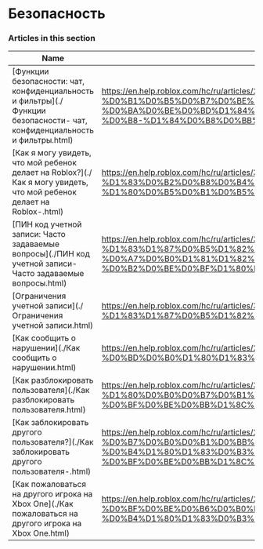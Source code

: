 # Безопасность  
### Articles in this section
Name|URL
-|-
[Функции безопасности: чат, конфиденциальность и фильтры](./Функции безопасности- чат, конфиденциальность и фильтры.html) |https://en.help.roblox.com/hc/ru/articles/203313120-%D0%A4%D1%83%D0%BD%D0%BA%D1%86%D0%B8%D0%B8-%D0%B1%D0%B5%D0%B7%D0%BE%D0%BF%D0%B0%D1%81%D0%BD%D0%BE%D1%81%D1%82%D0%B8-%D1%87%D0%B0%D1%82-%D0%BA%D0%BE%D0%BD%D1%84%D0%B8%D0%B4%D0%B5%D0%BD%D1%86%D0%B8%D0%B0%D0%BB%D1%8C%D0%BD%D0%BE%D1%81%D1%82%D1%8C-%D0%B8-%D1%84%D0%B8%D0%BB%D1%8C%D1%82%D1%80%D1%8B
[Как я могу увидеть, что мой ребенок делает на Roblox?](./Как я могу увидеть, что мой ребенок делает на Roblox-.html) |https://en.help.roblox.com/hc/ru/articles/360031384652-%D0%9A%D0%B0%D0%BA-%D1%8F-%D0%BC%D0%BE%D0%B3%D1%83-%D1%83%D0%B2%D0%B8%D0%B4%D0%B5%D1%82%D1%8C-%D1%87%D1%82%D0%BE-%D0%BC%D0%BE%D0%B9-%D1%80%D0%B5%D0%B1%D0%B5%D0%BD%D0%BE%D0%BA-%D0%B4%D0%B5%D0%BB%D0%B0%D0%B5%D1%82-%D0%BD%D0%B0-Roblox-
[ПИН код учетной записи: Часто задаваемые вопросы](./ПИН код учетной записи- Часто задаваемые вопросы.html) |https://en.help.roblox.com/hc/ru/articles/360000239523-%D0%9F%D0%98%D0%9D-%D0%BA%D0%BE%D0%B4-%D1%83%D1%87%D0%B5%D1%82%D0%BD%D0%BE%D0%B9-%D0%B7%D0%B0%D0%BF%D0%B8%D1%81%D0%B8-%D0%A7%D0%B0%D1%81%D1%82%D0%BE-%D0%B7%D0%B0%D0%B4%D0%B0%D0%B2%D0%B0%D0%B5%D0%BC%D1%8B%D0%B5-%D0%B2%D0%BE%D0%BF%D1%80%D0%BE%D1%81%D1%8B
[Ограничения учетной записи](./Ограничения учетной записи.html) |https://en.help.roblox.com/hc/ru/articles/360000375686-%D0%9E%D0%B3%D1%80%D0%B0%D0%BD%D0%B8%D1%87%D0%B5%D0%BD%D0%B8%D1%8F-%D1%83%D1%87%D0%B5%D1%82%D0%BD%D0%BE%D0%B9-%D0%B7%D0%B0%D0%BF%D0%B8%D1%81%D0%B8
[Как сообщить о нарушении](./Как сообщить о нарушении.html) |https://en.help.roblox.com/hc/ru/articles/203312410-%D0%9A%D0%B0%D0%BA-%D1%81%D0%BE%D0%BE%D0%B1%D1%89%D0%B8%D1%82%D1%8C-%D0%BE-%D0%BD%D0%B0%D1%80%D1%83%D1%88%D0%B5%D0%BD%D0%B8%D0%B8
[Как разблокировать пользователя](./Как разблокировать пользователя.html) |https://en.help.roblox.com/hc/ru/articles/360033386312-%D0%9A%D0%B0%D0%BA-%D1%80%D0%B0%D0%B7%D0%B1%D0%BB%D0%BE%D0%BA%D0%B8%D1%80%D0%BE%D0%B2%D0%B0%D1%82%D1%8C-%D0%BF%D0%BE%D0%BB%D1%8C%D0%B7%D0%BE%D0%B2%D0%B0%D1%82%D0%B5%D0%BB%D1%8F
[Как заблокировать другого пользователя?](./Как заблокировать другого пользователя-.html) |https://en.help.roblox.com/hc/ru/articles/203314270-%D0%9A%D0%B0%D0%BA-%D0%B7%D0%B0%D0%B1%D0%BB%D0%BE%D0%BA%D0%B8%D1%80%D0%BE%D0%B2%D0%B0%D1%82%D1%8C-%D0%B4%D1%80%D1%83%D0%B3%D0%BE%D0%B3%D0%BE-%D0%BF%D0%BE%D0%BB%D1%8C%D0%B7%D0%BE%D0%B2%D0%B0%D1%82%D0%B5%D0%BB%D1%8F-
[Как пожаловаться на другого игрока на Xbox One](./Как пожаловаться на другого игрока на Xbox One.html) |https://en.help.roblox.com/hc/ru/articles/206210440-%D0%9A%D0%B0%D0%BA-%D0%BF%D0%BE%D0%B6%D0%B0%D0%BB%D0%BE%D0%B2%D0%B0%D1%82%D1%8C%D1%81%D1%8F-%D0%BD%D0%B0-%D0%B4%D1%80%D1%83%D0%B3%D0%BE%D0%B3%D0%BE-%D0%B8%D0%B3%D1%80%D0%BE%D0%BA%D0%B0-%D0%BD%D0%B0-Xbox-One